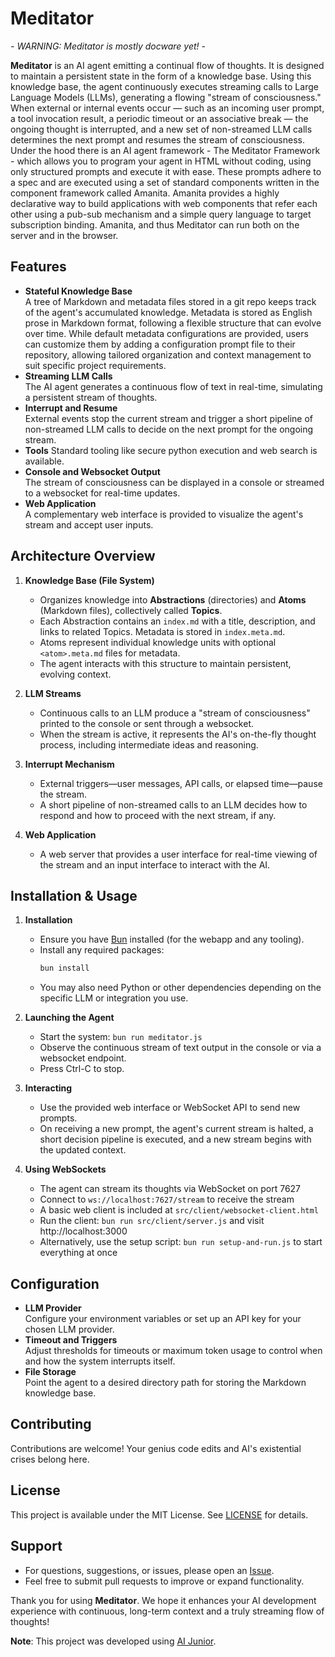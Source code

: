 # Meditator

*- WARNING: Meditator is mostly docware yet! -*

**Meditator** is an AI agent emitting a continual flow of thoughts. It is designed to maintain a persistent state in the form of a knowledge base. Using this knowledge base, the agent continuously executes streaming calls to Large Language Models (LLMs), generating a flowing "stream of consciousness." When external or internal events occur — such as an incoming user prompt, a tool invocation result, a periodic timeout or an associative break — the ongoing thought is interrupted, and a new set of non-streamed LLM calls determines the next prompt and resumes the stream of consciousness. Under the hood there is an AI agent framework - The Meditator Framework - which allows you to program your agent in HTML without coding, using only structured prompts and execute it with ease. These prompts adhere to a spec and are executed using a set of standard components written in the component framework called Amanita. Amanita provides a highly declarative way to build applications with web components that refer each other using a pub-sub mechanism and a simple query language to target subscription binding. Amanita, and thus Meditator can run both on the server and in the browser.

## Features

- **Stateful Knowledge Base**  
  A tree of Markdown and metadata files stored in a git repo keeps track of the agent's accumulated knowledge. Metadata is stored as English prose in Markdown format, following a flexible structure that can evolve over time. While default metadata configurations are provided, users can customize them by adding a configuration prompt file to their repository, allowing tailored organization and context management to suit specific project requirements.  
- **Streaming LLM Calls**  
  The AI agent generates a continuous flow of text in real-time, simulating a persistent stream of thoughts.  
- **Interrupt and Resume**  
  External events stop the current stream and trigger a short pipeline of non-streamed LLM calls to decide on the next prompt for the ongoing stream.
- **Tools**
  Standard tooling like secure python execution and web search is available.
- **Console and Websocket Output**  
  The stream of consciousness can be displayed in a console or streamed to a websocket for real-time updates.  
- **Web Application**  
  A complementary web interface is provided to visualize the agent's stream and accept user inputs.

## Architecture Overview

1. **Knowledge Base (File System)**  
   - Organizes knowledge into **Abstractions** (directories) and **Atoms** (Markdown files), collectively called **Topics**.  
   - Each Abstraction contains an `index.md` with a title, description, and links to related Topics. Metadata is stored in `index.meta.md`.  
   - Atoms represent individual knowledge units with optional `<atom>.meta.md` files for metadata.  
   - The agent interacts with this structure to maintain persistent, evolving context.  

2. **LLM Streams**  
   - Continuous calls to an LLM produce a "stream of consciousness" printed to the console or sent through a websocket.  
   - When the stream is active, it represents the AI's on-the-fly thought process, including intermediate ideas and reasoning.  

3. **Interrupt Mechanism**  
   - External triggers—user messages, API calls, or elapsed time—pause the stream.  
   - A short pipeline of non-streamed calls to an LLM decides how to respond and how to proceed with the next stream, if any.  

4. **Web Application**  
   - A web server that provides a user interface for real-time viewing of the stream and an input interface to interact with the AI.  

## Installation & Usage

1. **Installation**  
   - Ensure you have [Bun](https://bun.sh) installed (for the webapp and any tooling).  
   - Install any required packages:  
     ```bash
     bun install
     ```
   - You may also need Python or other dependencies depending on the specific LLM or integration you use.

2. **Launching the Agent**  
   - Start the system: `bun run meditator.js`  
   - Observe the continuous stream of text output in the console or via a websocket endpoint.
   - Press Ctrl-C to stop.

3. **Interacting**  
   - Use the provided web interface or WebSocket API to send new prompts.  
   - On receiving a new prompt, the agent's current stream is halted, a short decision pipeline is executed, and a new stream begins with the updated context.

4. **Using WebSockets**
   - The agent can stream its thoughts via WebSocket on port 7627
   - Connect to `ws://localhost:7627/stream` to receive the stream
   - A basic web client is included at `src/client/websocket-client.html`
   - Run the client: `bun run src/client/server.js` and visit http://localhost:3000
   - Alternatively, use the setup script: `bun run setup-and-run.js` to start everything at once

## Configuration

- **LLM Provider**  
  Configure your environment variables or set up an API key for your chosen LLM provider.  
- **Timeout and Triggers**  
  Adjust thresholds for timeouts or maximum token usage to control when and how the system interrupts itself.  
- **File Storage**  
  Point the agent to a desired directory path for storing the Markdown knowledge base.

## Contributing

Contributions are welcome! Your genius code edits and AI's existential crises belong here.

## License

This project is available under the MIT License. See [LICENSE](./LICENSE) for details.

## Support

- For questions, suggestions, or issues, please open an [Issue](../../issues).  
- Feel free to submit pull requests to improve or expand functionality.

Thank you for using **Meditator**. We hope it enhances your AI development experience with continuous, long-term context and a truly streaming flow of thoughts!

**Note**: This project was developed using [AI Junior](https://aijunior.dev).


